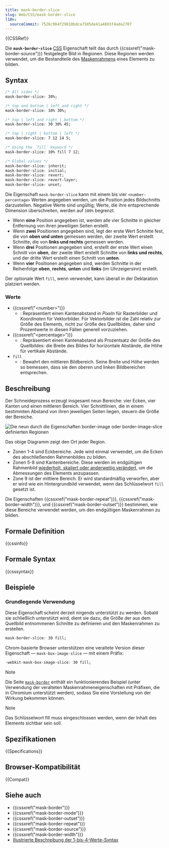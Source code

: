 ```yaml
---
title: mask-border-slice
slug: Web/CSS/mask-border-slice
l10n:
  sourceCommit: 7526c9b4f29818bdca7505de41a4883f4ada2707
---
```


{{CSSRef}}

Die **`mask-border-slice`** [CSS](/de/docs/Web/CSS) Eigenschaft teilt das durch {{cssxref("mask-border-source")}} festgelegte Bild in Regionen. Diese Regionen werden verwendet, um die Bestandteile des [Maskenrahmens](/de/docs/Web/CSS/mask-border) eines Elements zu bilden.

## Syntax

```css
/* All sides */
mask-border-slice: 30%;

/* top and bottom | left and right */
mask-border-slice: 10% 30%;

/* top | left and right | bottom */
mask-border-slice: 30 30% 45;

/* top | right | bottom | left */
mask-border-slice: 7 12 14 5;

/* Using the `fill` keyword */
mask-border-slice: 10% fill 7 12;

/* Global values */
mask-border-slice: inherit;
mask-border-slice: initial;
mask-border-slice: revert;
mask-border-slice: revert-layer;
mask-border-slice: unset;
```

Die Eigenschaft `mask-border-slice` kann mit einem bis vier `<number-percentage>` Werten angegeben werden, um die Position jedes Bildschnitts darzustellen. Negative Werte sind ungültig; Werte, die ihre entsprechende Dimension überschreiten, werden auf `100%` begrenzt.

- Wenn **eine** Position angegeben ist, werden alle vier Schnitte in gleicher Entfernung von ihren jeweiligen Seiten erstellt.
- Wenn **zwei** Positionen angegeben sind, legt der erste Wert Schnitte fest, die von **oben und unten** gemessen werden, der zweite Wert erstellt Schnitte, die von **links und rechts** gemessen werden.
- Wenn **drei** Positionen angegeben sind, erstellt der erste Wert einen Schnitt von **oben**, der zweite Wert erstellt Schnitte von **links und rechts**, und der dritte Wert erstellt einen Schnitt von **unten**.
- Wenn **vier** Positionen angegeben sind, werden Schnitte in der Reihenfolge **oben**, **rechts**, **unten** und **links** (im Uhrzeigersinn) erstellt.

Der optionale Wert `fill`, wenn verwendet, kann überall in der Deklaration platziert werden.

### Werte

- {{cssxref("&lt;number&gt;")}}
  - : Repräsentiert einen Kantenabstand in _Pixeln_ für Rasterbilder und _Koordinaten_ für Vektorbilder. Für Vektorbilder ist die Zahl relativ zur Größe des Elements, nicht zur Größe des Quellbildes, daher sind Prozentwerte in diesen Fällen generell vorzuziehen.
- {{cssxref("&lt;percentage&gt;")}}
  - : Repräsentiert einen Kantenabstand als Prozentsatz der Größe des Quellbildes: die Breite des Bildes für horizontale Abstände, die Höhe für vertikale Abstände.
- `fill`
  - : Bewahrt den mittleren Bildbereich. Seine Breite und Höhe werden so bemessen, dass sie den oberen und linken Bildbereichen entsprechen.

## Beschreibung

Der Schneideprozess erzeugt insgesamt neun Bereiche: vier Ecken, vier Kanten und einen mittleren Bereich. Vier Schnittlinien, die in einem bestimmten Abstand von ihren jeweiligen Seiten liegen, steuern die Größe der Bereiche.

![Die neun durch die Eigenschaften border-image oder border-image-slice definierten Regionen](border-image-slice.png)

Das obige Diagramm zeigt den Ort jeder Region.

- Zonen 1-4 sind Eckbereiche. Jede wird einmal verwendet, um die Ecken des abschließenden Rahmenbildes zu bilden.
- Zonen 5-8 sind Kantenbereiche. Diese werden im endgültigen Rahmenbild [wiederholt, skaliert oder anderweitig verändert](/de/docs/Web/CSS/mask-border-repeat), um die Abmessungen des Elements anzupassen.
- Zone 9 ist der mittlere Bereich. Er wird standardmäßig verworfen, aber er wird wie ein Hintergrundbild verwendet, wenn das Schlüsselwort `fill` gesetzt ist.

Die Eigenschaften {{cssxref("mask-border-repeat")}}, {{cssxref("mask-border-width")}}, und {{cssxref("mask-border-outset")}} bestimmen, wie diese Bereiche verwendet werden, um den endgültigen Maskenrahmen zu bilden.

## Formale Definition

{{cssinfo}}

## Formale Syntax

{{csssyntax}}

## Beispiele

### Grundlegende Verwendung

Diese Eigenschaft scheint derzeit nirgends unterstützt zu werden. Sobald sie schließlich unterstützt wird, dient sie dazu, die Größe der aus dem Quellbild entnommenen Schnitte zu definieren und den Maskenrahmen zu erstellen.

```css
mask-border-slice: 30 fill;
```

Chrom-basierte Browser unterstützen eine veraltete Version dieser Eigenschaft — `mask-box-image-slice` — mit einem Präfix:

```css
-webkit-mask-box-image-slice: 30 fill;
```

> [!NOTE]
> Die Seite [`mask-border`](/de/docs/Web/CSS/mask-border) enthält ein funktionierendes Beispiel (unter Verwendung der veralteten Maskenrahmeneigenschaften mit Präfixen, die in Chromium unterstützt werden), sodass Sie eine Vorstellung von der Wirkung bekommen können.

> [!NOTE]
> Das Schlüsselwort fill muss eingeschlossen werden, wenn der Inhalt des Elements sichtbar sein soll.

## Spezifikationen

{{Specifications}}

## Browser-Kompatibilität

{{Compat}}

## Siehe auch

- {{cssxref("mask-border")}}
- {{cssxref("mask-border-mode")}}
- {{cssxref("mask-border-outset")}}
- {{cssxref("mask-border-repeat")}}
- {{cssxref("mask-border-source")}}
- {{cssxref("mask-border-width")}}
- [Illustrierte Beschreibung der 1-bis-4-Werte-Syntax](/de/docs/Web/CSS/CSS_cascade/Shorthand_properties#tricky_edge_cases)
